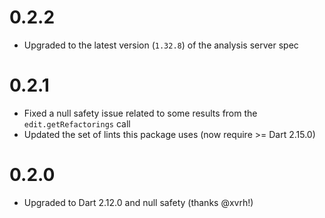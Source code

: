# 0.2.2

- Upgraded to the latest version (`1.32.8`) of the analysis server spec

# 0.2.1

- Fixed a null safety issue related to some results from the `edit.getRefactorings` call
- Updated the set of lints this package uses (now require >= Dart 2.15.0)

# 0.2.0

- Upgraded to Dart 2.12.0 and null safety (thanks @xvrh!)
